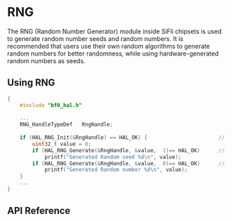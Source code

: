 # RNG

The RNG (Random Number Generator) module inside SiFli chipsets is used to generate random number seeds and random numbers. It is recommended that users use their own random algorithms to generate random numbers for better randomness, while using hardware-generated random numbers as seeds.

## Using RNG

```c
{
    #include "bf0_hal.h"
    
    ...    
    RNG_HandleTypeDef   RngHandle;
    
    if (HAL_RNG_Init(&RngHandle) == HAL_OK) {                       // Initialize RNG module
        uint32_t value = 0;
        if (HAL_RNG_Generate(&RngHandle, &value,  1)== HAL_OK)      // Generate random seed
            printf("Generated Random seed %d\n", value);
        if (HAL_RNG_Generate(&RngHandle, &value,  0)== HAL_OK)      // Generate random number, it is recommended to use this number as random seed to user random algorithm
            printf("Generated Random number %d\n", value);            
    }
    ...
}    
```

## API Reference
[](../api/hal/rng.md)
